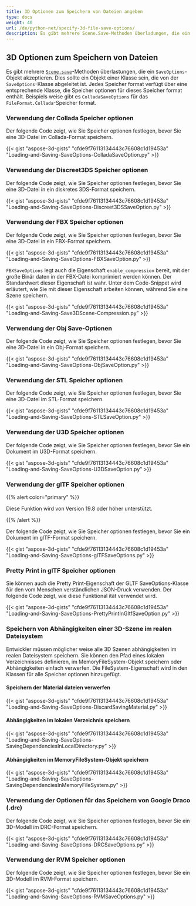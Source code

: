 ```yaml
---
title: 3D Optionen zum Speichern von Dateien angeben
type: docs
weight: 40
url: /de/python-net/specify-3d-file-save-options/
description: Es gibt mehrere Scene.Save-Methoden überladungen, die ein SaveOptions-Objekt akzeptieren. Jedes Speicher format verfügt über eine entsprechende Klasse, die Speicher optionen für dieses Speicher format enthält.
---
```

##  **3D Optionen zum Speichern von Dateien**
Es gibt mehrere [`Scene.save`](https://reference.aspose.com/3d/net/aspose.threed/scene)-Methoden überlastungen, die ein `SaveOptions`-Objekt akzeptieren. Dies sollte ein Objekt einer Klasse sein, die von der `SaveOptions`-Klasse abgeleitet ist. Jedes Speicher format verfügt über eine entsprechende Klasse, die Speicher optionen für dieses Speicher format enthält. Beispiels weise gibt es `ColladaSaveOptions` für das `FileFormat.Collada`-Speicher format.
###  **Verwendung der Collada Speicher optionen**
Der folgende Code zeigt, wie Sie Speicher optionen festlegen, bevor Sie eine 3D-Datei im Collada-Format speichern.

{{< gist "aspose-3d-gists" "cfde9f76113134443c76608c1d19453a" "Loading-and-Saving-SaveOptions-ColladaSaveOption.py" >}}
###  **Verwendung der Discreet3DS Speicher optionen**
Der folgende Code zeigt, wie Sie Speicher optionen festlegen, bevor Sie eine 3D-Datei in ein diskretes 3DS-Format speichern.

{{< gist "aspose-3d-gists" "cfde9f76113134443c76608c1d19453a" "Loading-and-Saving-SaveOptions-Discreet3DSSaveOption.py" >}}
###  **Verwendung der FBX Speicher optionen**
Der folgende Code zeigt, wie Sie Speicher optionen festlegen, bevor Sie eine 3D-Datei in ein FBX-Format speichern.

{{< gist "aspose-3d-gists" "cfde9f76113134443c76608c1d19453a" "Loading-and-Saving-SaveOptions-FBXSaveOption.py" >}}

`FBXSaveOptions` legt auch die Eigenschaft `enable_compression` bereit, mit der große Binär daten in der FBX-Datei komprimiert werden können. Der Standardwert dieser Eigenschaft ist wahr. Unter dem Code-Snippet wird erläutert, wie Sie mit dieser Eigenschaft arbeiten können, während Sie eine Szene speichern.



{{< gist "aspose-3d-gists" "cfde9f76113134443c76608c1d19453a" "Loading-and-Saving-Save3DScene-Compression.py" >}}
###  **Verwendung der Obj Save-Optionen**
Der folgende Code zeigt, wie Sie Speicher optionen festlegen, bevor Sie eine 3D-Datei in ein Obj-Format speichern.

{{< gist "aspose-3d-gists" "cfde9f76113134443c76608c1d19453a" "Loading-and-Saving-SaveOptions-ObjSaveOption.py" >}}
###  **Verwendung der STL Speicher optionen**
Der folgende Code zeigt, wie Sie Speicher optionen festlegen, bevor Sie eine 3D-Datei im STL-Format speichern.

{{< gist "aspose-3d-gists" "cfde9f76113134443c76608c1d19453a" "Loading-and-Saving-SaveOptions-STLSaveOption.py" >}}
###  **Verwendung der U3D Speicher optionen**
Der folgende Code zeigt, wie Sie Speicher optionen festlegen, bevor Sie ein Dokument im U3D-Format speichern.

{{< gist "aspose-3d-gists" "cfde9f76113134443c76608c1d19453a" "Loading-and-Saving-SaveOptions-U3DSaveOption.py" >}}
###  **Verwendung der glTF Speicher optionen**
{{% alert color="primary" %}} 

Diese Funktion wird von Version 19.8 oder höher unterstützt.

{{% /alert %}} 



Der folgende Code zeigt, wie Sie Speicher optionen festlegen, bevor Sie ein Dokument im glTF-Format speichern.

{{< gist "aspose-3d-gists" "cfde9f76113134443c76608c1d19453a" "Loading-and-Saving-SaveOptions-glTFSaveOptions.py" >}}
###  **Pretty Print in glTF Speicher optionen**
Sie können auch die Pretty Print-Eigenschaft der GLTF SaveOptions-Klasse für den vom Menschen verständlichen JSON-Druck verwenden. Der folgende Code zeigt, wie diese Funktional ität verwendet wird.

{{< gist "aspose-3d-gists" "cfde9f76113134443c76608c1d19453a" "Loading-and-Saving-SaveOptions-PrettyPrintInGltfSaveOption.py" >}}
###  **Speichern von Abhängigkeiten einer 3D-Szene im realen Dateisystem**
Entwickler müssen möglicher weise alle 3D Szenen abhängigkeiten im realen Dateisystem speichern. Sie können den Pfad eines lokalen Verzeichnisses definieren, im MemoryFileSystem-Objekt speichern oder Abhängigkeiten einfach verwerfen. Die FileSystem-Eigenschaft wird in den Klassen für alle Speicher optionen hinzugefügt.
####  **Speichern der Material dateien verwerfen**
{{< gist "aspose-3d-gists" "cfde9f76113134443c76608c1d19453a" "Loading-and-Saving-SaveOptions-DiscardSavingMaterial.py" >}}
####  **Abhängigkeiten im lokalen Verzeichnis speichern**
{{< gist "aspose-3d-gists" "cfde9f76113134443c76608c1d19453a" "Loading-and-Saving-SaveOptions-SavingDependenciesInLocalDirectory.py" >}}
####  **Abhängigkeiten im MemoryFileSystem-Objekt speichern**
{{< gist "aspose-3d-gists" "cfde9f76113134443c76608c1d19453a" "Loading-and-Saving-SaveOptions-SavingDependenciesInMemoryFileSystem.py" >}}
###  **Verwendung der Optionen für das Speichern von Google Draco (.drc)**
Der folgende Code zeigt, wie Sie Speicher optionen festlegen, bevor Sie ein 3D-Modell im DRC-Format speichern.

{{< gist "aspose-3d-gists" "cfde9f76113134443c76608c1d19453a" "Loading-and-Saving-SaveOptions-DRCSaveOptions.py" >}}
###  **Verwendung der RVM Speicher optionen**
Der folgende Code zeigt, wie Sie Speicher optionen festlegen, bevor Sie ein 3D-Modell im RVM-Format speichern.

{{< gist "aspose-3d-gists" "cfde9f76113134443c76608c1d19453a" "Loading-and-Saving-SaveOptions-RVMSaveOptions.py" >}}
